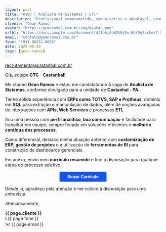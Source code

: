 ```yaml
---
layout: post
title: "#187 | Analista de Sistemas | CTC"
description: "Profissional comprometido, comunicativo e adaptável, pronto para agregar valor à equipe!"
cliente: "Gean Ramos"
avatar: "https://geanramos.com.br/img/avatar.png"
urlbt: "https://docs.google.com/document/d/1bAjAuW2h0jGn-HbYVq2orkwk7-ZM8QIYbwjnE_DXQBk/export?format=pdf"
email: "contato@geanramos.com.br"
fone: "(91) 98251-0830"
date: 2025-05-20
tags: [gean-ramos]
---
```

recrutamento@castanhal.com.br

Olá, equipe **CTC - Castanhal**!  
  
Me chamo **Gean Ramos** e estou me candidatando à vaga de **Analista de Sistemas**, conforme divulgado para a unidade de **Castanhal - PA**.  
  
Tenho sólida experiência com **ERPs como TOTVS, SAP e Protheus**, domínio em **SQL** para extração e manipulação de dados, além de noções avançadas de integrações com **APIs, Web Services** e processos **ETL**.  
  
Sou uma pessoa com **perfil analítico, boa comunicação** e facilidade para trabalhar em equipe, sempre focado em soluções eficientes e **melhoria contínua dos processos**.  
  
Como diferencial, destaco minha atuação anterior com **customização de ERP, gestão de projetos** e a utilização de **ferramentas de BI** para construção de dashboards gerenciais.  
  
Em anexo, envio meu **currículo resumido** e fico à disposição para qualquer etapa do processo seletivo.

<center><a href="{{ page.urlbt }}" class="btn" style="display: inline-block;padding: 8px 25px;color: white;font-size: 14px;text-decoration: none;border-radius: 4px;text-align: center;cursor: pointer;display: inline-block;font-weight: 700;font-family: 'Roboto', Tahoma, Verdana, Segoe, sans-serif;background-color: #15e;">Baixar Currículo</a></center>


Desde já, agradeço pela atenção e me coloco à disposição para uma entrevista.  
  
Atenciosamente, 

**{{ page.cliente }}**<br>
📞 {{ page.fone }}<br>
✉️ {{ page.email }}
